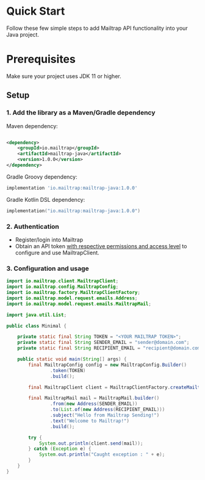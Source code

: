 # Quick Start

Follow these few simple steps to add Mailtrap API functionality into your Java project.

# Prerequisites

Make sure your project uses JDK 11 or higher.

## Setup

### 1. Add the library as a Maven/Gradle dependency

Maven dependency:

```xml

<dependency>
    <groupId>io.mailtrap</groupId>
    <artifactId>mailtrap-java</artifactId>
    <version>1.0.0</version>
</dependency>
```

Gradle Groovy dependency:

```groovy
implementation 'io.mailtrap:mailtrap-java:1.0.0'
```

Gradle Kotlin DSL dependency:

```kotlin
implementation("io.mailtrap:mailtrap-java:1.0.0")
```

### 2. Authentication

- Register/login into Mailtrap
- Obtain an API token [with respective permissions and access level](https://help.mailtrap.io/article/103-api-tokens) to configure and use MailtrapClient.

### 3. Configuration and usage

```java
import io.mailtrap.client.MailtrapClient;
import io.mailtrap.config.MailtrapConfig;
import io.mailtrap.factory.MailtrapClientFactory;
import io.mailtrap.model.request.emails.Address;
import io.mailtrap.model.request.emails.MailtrapMail;

import java.util.List;

public class Minimal {

    private static final String TOKEN = "<YOUR MAILTRAP TOKEN>";
    private static final String SENDER_EMAIL = "sender@domain.com";
    private static final String RECIPIENT_EMAIL = "recipient@domain.com";

    public static void main(String[] args) {
        final MailtrapConfig config = new MailtrapConfig.Builder()
                .token(TOKEN)
                .build();

        final MailtrapClient client = MailtrapClientFactory.createMailtrapClient(config);

        final MailtrapMail mail = MailtrapMail.builder()
                .from(new Address(SENDER_EMAIL))
                .to(List.of(new Address(RECIPIENT_EMAIL)))
                .subject("Hello from Mailtrap Sending!")
                .text("Welcome to Mailtrap!")
                .build();

        try {
            System.out.println(client.send(mail));
        } catch (Exception e) {
            System.out.println("Caught exception : " + e);
        }
    }
}
```
